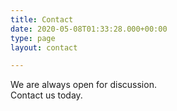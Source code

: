 ```yaml
---
title: Contact
date: 2020-05-08T01:33:28.000+00:00
type: page
layout: contact

---
```

We are always open for discussion.  
Contact us today.